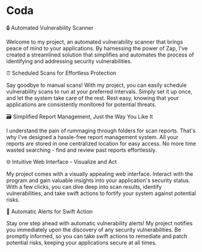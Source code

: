 # Coda
🔒 Automated Vulnerability Scanner

Welcome to my project, an automated vulnerability scanner that brings peace of mind to your applications. By harnessing the power of Zap, I've created a streamlined solution that simplifies and automates the process of identifying and addressing security vulnerabilities.

⏰ Scheduled Scans for Effortless Protection

Say goodbye to manual scans! With my project, you can easily schedule vulnerability scans to run at your preferred intervals. Simply set it up once, and let the system take care of the rest. Rest easy, knowing that your applications are consistently monitored for potential threats.

🗃️ Simplified Report Management, Just the Way You Like It

I understand the pain of rummaging through folders for scan reports. That's why I've designed a hassle-free report management system. All your reports are stored in one centralized location for easy access. No more time wasted searching - find and review past reports effortlessly.

🌐 Intuitive Web Interface - Visualize and Act

My project comes with a visually appealing web interface. Interact with the program and gain valuable insights into your application's security status. With a few clicks, you can dive deep into scan results, identify vulnerabilities, and take swift actions to fortify your system against potential risks.

🚨 Automatic Alerts for Swift Action

Stay one step ahead with automatic vulnerability alerts! My project notifies you immediately upon the discovery of any security vulnerabilities. Be promptly informed, so you can take swift actions to remediate and patch potential risks, keeping your applications secure at all times.

